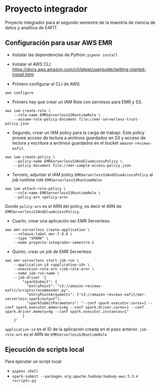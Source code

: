 # Proyecto integrador

Proyecto integrador para el segundo semestre de la maestría de ciencia de datos y analítica de EAFIT.

## Configuración para usar AWS EMR

* Instalar las dependencias de Python: `pipenv install`

* Instalar el AWS CLI: <https://docs.aws.amazon.com/cli/latest/userguide/getting-started-install.html>

* Primero configurar el CLI de AWS.

```terminal
aws configure
```

* Primero hay que crear un IAM Role con permisos para EMR y S3.

```terminal
aws iam create-role \
    --role-name EMRServerlessS3RuntimeRole \
    --assume-role-policy-document file://emr-serverless-trust-policy.json
```

* Segundo, crear un IAM policy para la carga de trabajo. Este policy provee acceso de lectura a archivos guardados en S3 y acceso de lectura y escritura a archivos guardados en el bucket `amazon-reviews-eafit`.

```terminal
aws iam create-policy \
    --policy-name EMRServerlessS3AndGlueAccessPolicy \
    --policy-document file://emr-sample-access-policy.json
```

* Tercero, adjuntar el IAM policy `EMRServerlessS3AndGlueAccessPolicy` al job runtime role `EMRServerlessS3RuntimeRole`:

```terminal
aws iam attach-role-policy \
    --role-name EMRServerlessS3RuntimeRole \
    --policy-arn <policy-arn>
```

Donde `policy-arn` es el ARN del policy, es decir el ARN de `EMRServerlessS3AndGlueAccessPolicy`.

* Cuarto, crear una aplicación ser EMR Serverless:

```terminal
aws emr-serverless create-application \
    --release-label emr-7.0.0 \
    --type "SPARK" \
    --name proyecto-integrador-semestre-2
```

* Quinto, crear un job de EMR Serverless:

```terminal
aws emr-serverless start-job-run \
    --application-id <application-id> \
    --execution-role-arn <job-role-arn> \
    --name job-run-name \
    --job-driver '{
        "sparkSubmit": {
          "entryPoint": "s3://amazon-reviews-eafit/scripts/recommender.py",
          "entryPointArguments": ["s3://amazon-reviews-eafit/emr-serverless-spark/output"],
          "sparkSubmitParameters": "--conf spark.executor.cores=1 --conf spark.executor.memory=4g --conf spark.driver.cores=1 --conf spark.driver.memory=4g --conf spark.executor.instances=1"
        }
    }'
```

`application-id` es el ID de la aplicación creada en el paso anterior.
`job-role-arn` es el ARN de `EMRServerlessS3RuntimeRole`

## Ejecución de scripts local

Para ejecutar un script local:

* `pipenv shell`
* `spark-submit --packages org.apache.hadoop:hadoop-aws:3.3.4 <script>.py`
